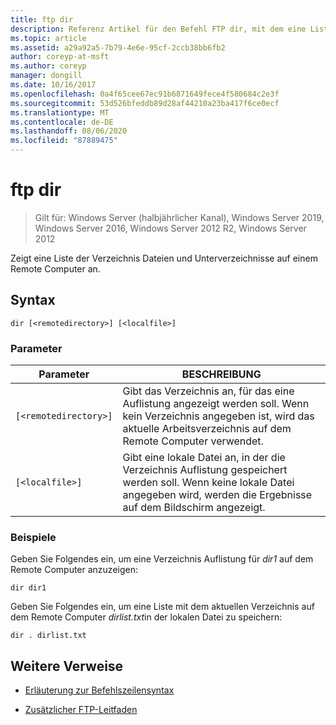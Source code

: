 ```yaml
---
title: ftp dir
description: Referenz Artikel für den Befehl FTP dir, mit dem eine Liste der Verzeichnis Dateien und Unterverzeichnisse auf einem Remote Computer angezeigt wird.
ms.topic: article
ms.assetid: a29a92a5-7b79-4e6e-95cf-2ccb38bb6fb2
author: coreyp-at-msft
ms.author: coreyp
manager: dongill
ms.date: 10/16/2017
ms.openlocfilehash: 0a4f65cee67ec91b6871649fece4f580684c2e3f
ms.sourcegitcommit: 53d526bfeddb89d28af44210a23ba417f6ce0ecf
ms.translationtype: MT
ms.contentlocale: de-DE
ms.lasthandoff: 08/06/2020
ms.locfileid: "87889475"
---
```

# <a name="ftp-dir"></a>ftp dir

> Gilt für: Windows Server (halbjährlicher Kanal), Windows Server 2019, Windows Server 2016, Windows Server 2012 R2, Windows Server 2012

Zeigt eine Liste der Verzeichnis Dateien und Unterverzeichnisse auf einem Remote Computer an.

## <a name="syntax"></a>Syntax

```
dir [<remotedirectory>] [<localfile>]
```

### <a name="parameters"></a>Parameter

| Parameter | BESCHREIBUNG |
| ------- | -------- |
| `[<remotedirectory>]` | Gibt das Verzeichnis an, für das eine Auflistung angezeigt werden soll. Wenn kein Verzeichnis angegeben ist, wird das aktuelle Arbeitsverzeichnis auf dem Remote Computer verwendet. |
| `[<localfile>]` | Gibt eine lokale Datei an, in der die Verzeichnis Auflistung gespeichert werden soll. Wenn keine lokale Datei angegeben wird, werden die Ergebnisse auf dem Bildschirm angezeigt. |

### <a name="examples"></a>Beispiele

Geben Sie Folgendes ein, um eine Verzeichnis Auflistung für *dir1* auf dem Remote Computer anzuzeigen:

```
dir dir1
```

Geben Sie Folgendes ein, um eine Liste mit dem aktuellen Verzeichnis auf dem Remote Computer *dirlist.txt*in der lokalen Datei zu speichern:

```
dir . dirlist.txt
```

## <a name="additional-references"></a>Weitere Verweise

- [Erläuterung zur Befehlszeilensyntax](command-line-syntax-key.md)

- [Zusätzlicher FTP-Leitfaden](/previous-versions/orphan-topics/ws.10/cc756013(v=ws.10))
